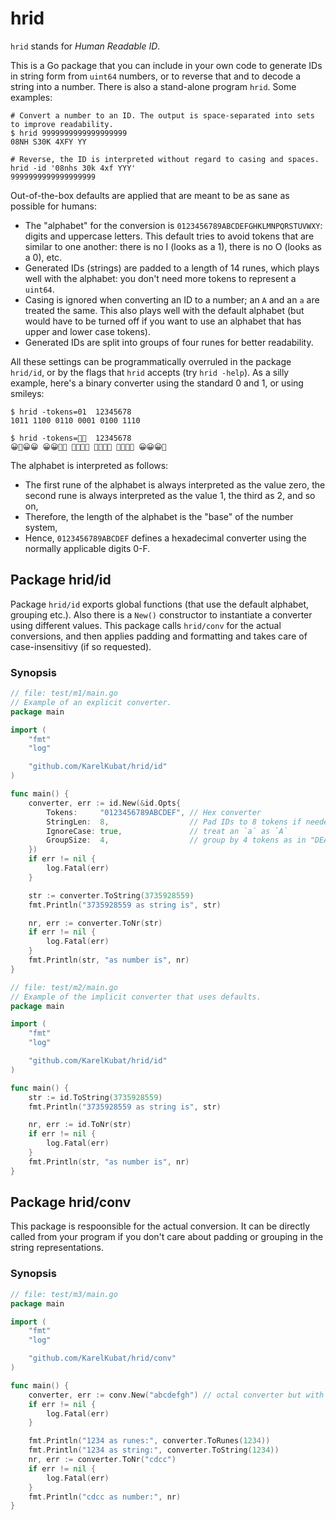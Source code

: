 # hrid

`hrid` stands for *Human Readable ID*. 

This is a Go package that you can include in your own code to generate IDs in string form from `uint64` numbers, or to reverse that and to decode a string into a number. There is also a stand-alone program `hrid`. Some examples:

```shell
# Convert a number to an ID. The output is space-separated into sets to improve readability.
$ hrid 9999999999999999999
08NH S30K 4XFY YY

# Reverse, the ID is interpreted without regard to casing and spaces.
hrid -id '08nhs 30k 4xf YYY'
9999999999999999999
```

Out-of-the-box defaults are applied that are meant to be as sane as possible for humans:

- The "alphabet" for the conversion is `0123456789ABCDEFGHKLMNPQRSTUVWXY`: digits and uppercase letters. This default tries to avoid tokens that are similar to one another: there is no I (looks as a 1), there is no O (looks as a 0), etc.
- Generated IDs (strings) are padded to a length of 14 runes, which plays well with the alphabet: you don't need more tokens to represent a `uint64`.
- Casing is ignored when converting an ID to a number; an `A` and an `a` are treated the same. This also plays well with the default alphabet (but would have to be turned off if you want to use an alphabet that has upper and lower case tokens).
- Generated IDs are split into groups of four runes for better readability.

All these settings can be programmatically overruled in the package `hrid/id`, or by the flags that `hrid` accepts (try `hrid -help`). As a silly example, here's a binary converter using the standard 0 and 1, or using smileys:

```shell
$ hrid -tokens=01  12345678
1011 1100 0110 0001 0100 1110

$ hrid -tokens=🥵😀  12345678
😀🥵😀😀 😀😀🥵🥵 🥵😀😀🥵 🥵🥵🥵😀 🥵😀🥵🥵 😀😀😀🥵
```

The alphabet is interpreted as follows:

- The first rune of the alphabet is always interpreted as the value zero, the second rune is always interpreted as the value 1, the third as 2, and so on,
- Therefore, the length of the alphabet is the "base" of the number system,
- Hence, `0123456789ABCDEF` defines a hexadecimal converter using the normally applicable digits 0-F.


## Package hrid/id

Package `hrid/id` exports global functions (that use the default alphabet, grouping etc.). Also there is a `New()` constructor to instantiate a converter using different values. This package calls `hrid/conv` for the actual conversions, and then applies padding and formatting and takes care of case-insensitivy (if so requested).

### Synopsis

```go
// file: test/m1/main.go
// Example of an explicit converter.
package main

import (
	"fmt"
	"log"

	"github.com/KarelKubat/hrid/id"
)

func main() {
	converter, err := id.New(&id.Opts{
		Tokens:     "0123456789ABCDEF", // Hex converter
		StringLen:  8,                  // Pad IDs to 8 tokens if needed
		IgnoreCase: true,               // treat an `a` as `A`
		GroupSize:  4,                  // group by 4 tokens as in "DEAD BEEF"
	})
	if err != nil {
		log.Fatal(err)
	}

	str := converter.ToString(3735928559)
	fmt.Println("3735928559 as string is", str)

	nr, err := converter.ToNr(str)
	if err != nil {
		log.Fatal(err)
	}
	fmt.Println(str, "as number is", nr)
}
```

```go
// file: test/m2/main.go
// Example of the implicit converter that uses defaults.
package main

import (
	"fmt"
	"log"

	"github.com/KarelKubat/hrid/id"
)

func main() {
	str := id.ToString(3735928559)
	fmt.Println("3735928559 as string is", str)

	nr, err := id.ToNr(str)
	if err != nil {
		log.Fatal(err)
	}
	fmt.Println(str, "as number is", nr)
}
```

## Package hrid/conv

This package is respoonsible for the actual conversion. It can be directly called from your program if you don't care about padding or grouping in the string representations.

### Synopsis

```go
// file: test/m3/main.go
package main

import (
	"fmt"
	"log"

	"github.com/KarelKubat/hrid/conv"
)

func main() {
	converter, err := conv.New("abcdefgh") // octal converter but with digits a-h
	if err != nil {
		log.Fatal(err)
	}

	fmt.Println("1234 as runes:", converter.ToRunes(1234))
	fmt.Println("1234 as string:", converter.ToString(1234))
	nr, err := converter.ToNr("cdcc")
	if err != nil {
		log.Fatal(err)
	}
	fmt.Println("cdcc as number:", nr)
}
```
